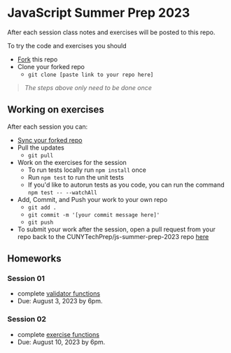 # JavaScript Summer Prep 2023

After each session class notes and exercises will be posted to this repo.

To try the code and exercises you should

- [Fork](https://github.com/CUNYTechPrep/js-summer-prep-2023/fork) this repo
- Clone your forked repo
  - `git clone [paste link to your repo here]`

> _The steps above only need to be done once_

## Working on exercises

After each session you can:

- [Sync your forked repo](https://docs.github.com/en/pull-requests/collaborating-with-pull-requests/working-with-forks/syncing-a-fork)
- Pull the updates
  - `git pull`
- Work on the exercises for the session
  - To run tests locally run `npm install` once
  - Run `npm test` to run the unit tests
  - If you'd like to autorun tests as you code, you can run the command `npm test -- --watchAll`
- Add, Commit, and Push your work to your own repo
  - `git add .`
  - `git commit -m '[your commit message here]'`
  - `git push`
- To submit your work after the session, open a pull request from your repo back to the CUNYTechPrep/js-summer-prep-2023 repo [here](https://github.com/CUNYTechPrep/js-summer-prep-2023/compare)

## Homeworks

### Session 01

- complete [validator functions](session-01/validators.js)
- Due: August 3, 2023 by 6pm.

### Session 02

- complete [exercise functions](session-02/exercise.js)
- Due: August 10, 2023 by 6pm.
